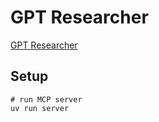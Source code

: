 
# GPT Researcher

[GPT Researcher](https://github.com/assafelovic/gpt-researcher)

## Setup

```shell
# run MCP server
uv run server
```
